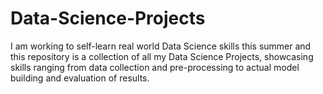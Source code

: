 # Data-Science-Projects

I am working to self-learn real world Data Science skills this summer and this repository is a collection of all my Data Science Projects,
showcasing skills ranging from data collection and pre-processing to actual model building and evaluation of results.
